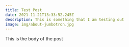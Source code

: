 ```yaml
---
title: Test Post
date: 2021-11-21T13:33:52.245Z
description: This is something that I am testing out
image: img/about-jumbotron.jpg
---
```

This is the body of the post